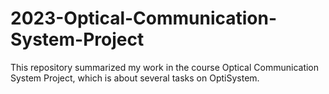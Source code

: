 # 2023-Optical-Communication-System-Project
This repository summarized my work in the course Optical Communication System Project, which is about several tasks on OptiSystem.
